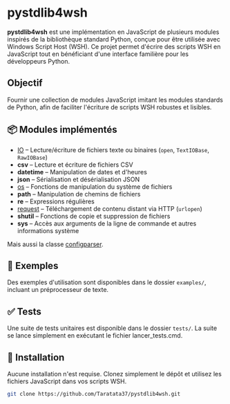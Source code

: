 # pystdlib4wsh

**pystdlib4wsh** est une implémentation en JavaScript de plusieurs modules inspirés de la bibliothèque standard Python, conçue pour être utilisée avec Windows Script Host (WSH). Ce projet permet d'écrire des scripts WSH en JavaScript tout en bénéficiant d'une interface familière pour les développeurs Python.

## Objectif

Fournir une collection de modules JavaScript imitant les modules standards de Python, afin de faciliter l'écriture de scripts WSH robustes et lisibles.

## 📦 Modules implémentés

- [IO](https://docs.python.org/fr/3/library/io.html) – Lecture/écriture de fichiers texte ou binaires (`open`, `TextIOBase`, `RawIOBase`)
- **csv** – Lecture et écriture de fichiers CSV
- **datetime** – Manipulation de dates et d'heures
- **json** – Sérialisation et désérialisation JSON
- [os](https://docs.python.org/fr/3/library/os.html?highlight=os#module-os) – Fonctions de manipulation du système de fichiers
- **path** – Manipulation de chemins de fichiers
- **re** – Expressions régulières
- [request](https://docs.python.org/fr/3/library/urllib.request.html) – Téléchargement de contenu distant via HTTP (`urlopen`)
- **shutil** – Fonctions de copie et suppression de fichiers
- **sys** – Accès aux arguments de la ligne de commande et autres informations système

Mais aussi la classe [configparser](https://docs.python.org/fr/3/library/configparser.html).

## 📁 Exemples

Des exemples d'utilisation sont disponibles dans le dossier `examples/`, incluant un préprocesseur de texte.

## ✅ Tests

Une suite de tests unitaires est disponible dans le dossier `tests/`. La suite se lance simplement en exécutant le fichier lancer_tests.cmd.

## 🚀 Installation

Aucune installation n'est requise. Clonez simplement le dépôt et utilisez les fichiers JavaScript dans vos scripts WSH.

```bash
git clone https://github.com/Taratata37/pystdlib4wsh.git

